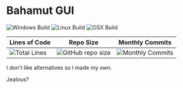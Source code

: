 # Bahamut GUI
![Windows Build](https://github.com/lochnessdragon/BahamutGUI/actions/workflows/build_windows.yml/badge.svg)
![Linux Build](https://github.com/lochnessdragon/BahamutGUI/actions/workflows/build_linux.yml/badge.svg)
![OSX Build](https://github.com/lochnessdragon/BahamutGUI/actions/workflows/build_macosx.yml/badge.svg)

| Lines of Code | Repo Size | Monthly Commits | 
|---------------|-----------|-----------------|
|![Total Lines](https://img.shields.io/tokei/lines/github/lochnessdragon/BahamutGUI)|![GitHub repo size](https://img.shields.io/github/repo-size/lochnessdragon/BahamutGUI)|![Monthly Commits](https://img.shields.io/github/commit-activity/m/lochnessdragon/BahamutGUI)

I don't like alternatives so I made my own. 

Jealous?
